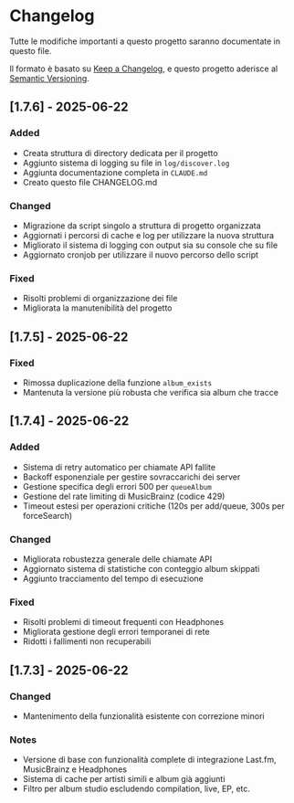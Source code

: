 # Changelog

Tutte le modifiche importanti a questo progetto saranno documentate in questo file.

Il formato è basato su [Keep a Changelog](https://keepachangelog.com/en/1.0.0/),
e questo progetto aderisce al [Semantic Versioning](https://semver.org/spec/v2.0.0.html).

## [1.7.6] - 2025-06-22

### Added
- Creata struttura di directory dedicata per il progetto
- Aggiunto sistema di logging su file in `log/discover.log`
- Aggiunta documentazione completa in `CLAUDE.md`
- Creato questo file CHANGELOG.md

### Changed
- Migrazione da script singolo a struttura di progetto organizzata
- Aggiornati i percorsi di cache e log per utilizzare la nuova struttura
- Migliorato il sistema di logging con output sia su console che su file
- Aggiornato cronjob per utilizzare il nuovo percorso dello script

### Fixed
- Risolti problemi di organizzazione dei file
- Migliorata la manutenibilità del progetto

## [1.7.5] - 2025-06-22

### Fixed
- Rimossa duplicazione della funzione `album_exists`
- Mantenuta la versione più robusta che verifica sia album che tracce

## [1.7.4] - 2025-06-22

### Added
- Sistema di retry automatico per chiamate API fallite
- Backoff esponenziale per gestire sovraccarichi dei server
- Gestione specifica degli errori 500 per `queueAlbum`
- Gestione del rate limiting di MusicBrainz (codice 429)
- Timeout estesi per operazioni critiche (120s per add/queue, 300s per forceSearch)

### Changed
- Migliorata robustezza generale delle chiamate API
- Aggiornato sistema di statistiche con conteggio album skippati
- Aggiunto tracciamento del tempo di esecuzione

### Fixed
- Risolti problemi di timeout frequenti con Headphones
- Migliorata gestione degli errori temporanei di rete
- Ridotti i fallimenti non recuperabili

## [1.7.3] - 2025-06-22

### Changed
- Mantenimento della funzionalità esistente con correzione minori

### Notes
- Versione di base con funzionalità complete di integrazione Last.fm, MusicBrainz e Headphones
- Sistema di cache per artisti simili e album già aggiunti
- Filtro per album studio escludendo compilation, live, EP, etc.
